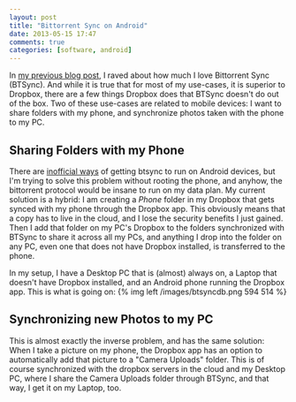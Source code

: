 ```yaml
---
layout: post
title: "Bittorrent Sync on Android"
date: 2013-05-15 17:47
comments: true
categories: [software, android]
---
```

In [my previous blog post](http://www.twigtechnology.com/blog/2013/05/14/i-heart-btsync/),
I raved about how much I love Bittorrent Sync (BTSync). And while it
is true that for most of my use-cases, it is superior to Dropbox,
there are a few things Dropbox does that BTSync doesn't do out of the
box. Two of these use-cases are related to mobile devices: I want to share
folders with my phone, and synchronize photos taken with the phone to my PC.

<!-- more -->

## Sharing Folders with my Phone

There are [inofficial ways](https://matt.bionicmessage.net/blog/2013/04/27/Running%20BitTorrent%20Sync%20on%20your%20\(rooted\)%20Android%20device)
of getting btsync to run on Android devices, but I'm trying to solve
this problem without rooting the phone, and anyhow, the bittorrent
protocol would be insane to run on my data plan. My current solution is
a hybrid: I am creating a *Phone* folder in my Dropbox that gets synced
with my phone through the Dropbox app. This obviously means that a copy
has to live in the cloud, and I lose the security benefits I just gained.
Then I add that folder on my PC's Dropbox to the folders synchronized
with BTSync to share it across all my PCs, and anything I drop into
the folder on any PC, even one that does not have Dropbox installed,
is transferred to the phone.

In my setup, I have a Desktop PC that is (almost) always on, a Laptop
that doesn't have Dropbox installed, and an Android phone running the
Dropbox app. This is what is going on:
{% img left /images/btsyncdb.png 594 514 %}

## Synchronizing new Photos to my PC

This is almost exactly the inverse problem, and has the same solution:
When I take a picture on my phone, the Dropbox app has an option to
automatically add that picture to a "Camera Uploads" folder. This is
of course synchronized with the dropbox servers in the cloud and my
Desktop PC, where I share the Camera Uploads folder through BTSync,
and that way, I get it on my Laptop, too.
